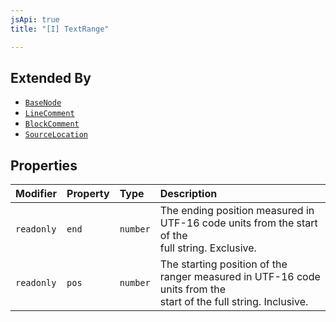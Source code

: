 ```yaml
---
jsApi: true
title: "[I] TextRange"

---
```

## Extended By

- [`BaseNode`](BaseNode.md)
- [`LineComment`](LineComment.md)
- [`BlockComment`](BlockComment.md)
- [`SourceLocation`](SourceLocation.md)

## Properties

| Modifier | Property | Type | Description |
| :------ | :------ | :------ | :------ |
| `readonly` | `end` | `number` | The ending position measured in UTF-16 code units from the start of the<br />full string. Exclusive. |
| `readonly` | `pos` | `number` | The starting position of the ranger measured in UTF-16 code units from the<br />start of the full string. Inclusive. |
